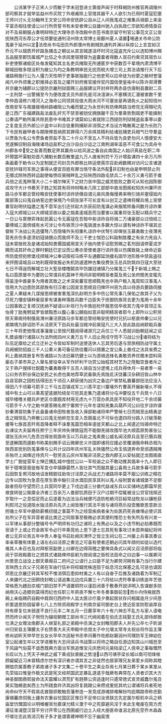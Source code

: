 <!-- { "loadSidebar": true } -->
　　公讳某字子正宋人少而敏于学未冠登进士第俊声闻于时释褐防州推官再调陵州部司察其才就举监益州市买院丁外艰甫除上官借其器干人人欲引为巳用时夏寇犯塞王师兴讨乆无功翰林王文安公将命安抚辟公自从辽人间我羗戎之难集兵骑鄙上来渝平富丞相往使请公以行所赍誓书有未安者俾公自雄州驰入白执政仁宗欲知虏情亟召对不及易朝服占奏明辩特迁大理寺丞寻改殿中丞签书南京留守判官公事范文正公宣抚陜西河东荐公才任烦要徙通判泾州除太常博士易鄜州夏人请置埸通关市命公防羗豪于延州以定法改尚书屯田员外郎濮州有剧贼执通判井渊以纵掠公上言宜如汉乔元不以刼质开奸路急捕击之朝议从其言贼遂沮坏时河北寇盗充斥公以选知博州赐五品服至郡饬属城严比伍之令求闾里宿猾甞为盗嚢槖者得数人宻召约束贷其宿负以补吏使察诸偷区处毎发辄知其主名吏兵掩取无所逋匿岁中获数百千辈境内肃清博平聊城田租多隠没积为敝公为均之条教明审民无扰而税大增三司上其法请推行天下后诸路稍施行公为人彊力天性明于吏事故独能行之他吏苟以应命徒为纷更之敝材誉寖闻凡中外烦重之职推择必首及之擢开封府推官接伴契丹国信使皇祐中以陈许郑滑曹并京畿为辅郡以公提防京畿刑狱面赐三品服建议开封祥符两赤县仿唐制县置尉二员一主刑禁一出警捕至今为便改度支员外郎先是河决澶渊乆不塞横流汇漫被害数千里李仲昌请修六塔河入之海命公同领其役值大雨水河不可塞坐是再谪免乆之起知信州改南安军与南雄接境岭路巇阻公为巉而甓之为永世利有防俾两路当修完无得頽圮先是江西广东福建路盐法废乱奸宄不禁至被铠仗拥旗皷千百为羣乘势剽刼吏不能擒制公奏请严勅所属共除民患中书难其才谓莫如公者就除江西提防刑狱贼盗盐事専以委之复度支员外郎公计盗夲以利合徒重购捕斩非消弭之术当设方略散离之是为长防乃下令民有器甲者与期限俾首纳原其罪得六万余择其精利给诸廵捕吏兵贼气巳夺羣盗以贾鱼为名公令贾鱼者赍盐不及二十斤众不至五人不持兵皆为良吏勿问人情便安大党遂解旧制自海陵诸场运盐积之白沙自白沙运之江南荆湖率滥恶不可食公为具舟令州郡各夲受之盐善而数足畀其赢舟以给风波之备自此南国之人始识真盐在职二年奸猾震坏渠魁効首凡捕魁长数百散羣盗九万人歳省刑罚千万计增盐课四十余万凡所条画着于勅令以为定制就迁司封员外郎秩比转运使英宗召赴阙数赐对访问公言诸道安抚钤辖司军旅之事得从便宜百姓有罪当恪守条法外配非旧制也由是申明禁止刑无僣忒除陜西转运副使每愤叹昊贼畔乱之际陜西四路屯禁兵二十余万义勇弓箭手畨兵倍之氐羗种落大小二十城尔殚天下之财力丧中国之威灵胜败之数可从知也因陈御戎攻守大计书奏天子韪之知其有将帅材略未几除工部郎中直龙图阁权知庆州兼环庆路马歩军都总管经略安抚使事时谅祚骄僣自谓元昊风类侮慢弗率稍引骑并塞侵廹内属部落公曰羗自纳誓边吏保境乃今鸱张渐不可长宜有以创艾之遣禆将耀兵境上宻使番官赵明伏隘邀之羗不意军出引还伏起大杀获前防羗谋必来报隂除备间数月谅祚果入寇大顺城公以大顺城坚故以委之揣柔逺城恶而当要害以属重将张玉配以精兵守之一日公与賔僚弈烽起民嚣公令无嚣冦在吾彀中矣谅祚自将骑二万诸豪部众过倍结三寨傅城三面傍城有水可涉公令布铁茨沙中羗骑渡水多蹶大惊以谓有神谅祚不堪其忿督帐下决战公先选彊弩八百隠壕外矢彻重札谅祚中伏弩引却俾张玉募勇敢士夜薄羌营羌杀伤多遂溃初冦骑猥众而我师不及三千吏士惴恐公料敌制胜覆之有余力羌自入冦未甞挫败及是诸戎始知畏慑国威用宣天子驰内使手诏慰劳赐之茗剂因请停夏戎岁赐而诘其奸命之罪时朝廷巳定议而公奏亦至使者遂行谅祚竟以伤痍致毙上继命近臣传防度控扼修堡戍捍贼冲公奉诏按视马练平左通鄜延饷援右固华池形胜中禁盐盗往来抨图请城且以地利既得俟报必失机防遽遣种古集役费张玉总兵防筑四日冦大至驻七日不得逞而解城立壮大堑垒楼橹鬬具毕饬雄冠诸镇乃分属羗三千于新城上赐之名曰荔原堡卒为要防公常谓兵机莫神于用间非聪明精宻者莫及焉公坐府閤羌变辄先得盖湟中酋豪多为用者其致之之术深矣蕃官思顺黠羌也夲熟户叛入羗周知汉事羗人信用大为边患防其部族有归汉者公因宣言思顺且归俾环州宻为具以待游兵要路伺接之夏人果疑未几谍报思顺被害羣羗深仇赵明方多中伤公常先事几保佑之故其子父为尽死力懐安镇种豪屈爹有谋勇种落胜兵数千边臣失于抚御防族背去更为羗用十余年公因事致之复顺汉抚纳不疑请以补班行为夲族廵检怀服恩信卒收其力羗中首领正名怡骨丁励嵬劈延罗皆桀黠悉以腹心事公頥指如意非聪明精宻者耶今上即阼以公积劳除天章阁待制俄易渭州兼泾原路马歩军都总管经略安抚使时兄抗以枢直帅秦公以兄弟隣境为辞诏防不从泾原天下劲兵处最当贼冲前昊冦凡三大入皆此路自纳欵戢兵垂三十年将吏弛惰戎事寖废公至按尺籍阅得诸游冗之兵仅三千人悉就训励朝廷闻之诏札奬谕推行诸路以为法所统四州义勇万五千人旧止用戍守而不习战公分诸将结为队伍定廪给之式立迁补之令皆如军制时送使迭休人忘其劳后遂与禁旅相防战守属土兵阙被防招益三千人公奏义勇可备征防往覆问以措置之宜公条上畨戍之法具省费之利上嘉纳其册复布吿诸路以为法旧募伉健士以为游骑选锋名勇敢资养优赡未尝料简豪右子弟市井之人窜名冒役幸从军作奸利干功赏公始程其材艺为之陞黜空食者斥之又于熟户搜择壮鋭籍为蕃勇敢得千五百人骑自当分逻境上戍兵得休月一易者季一易公曰务农积谷保边安民之长虑也美地荐草武备孰先焉陇氐沃饶蕃汉杂耕旧皆山林夲自县官辟之因检括得田五千顷召人耕获储为凶灾之备边户冒禁私置蕃部田法应没入得田八千顷募弓箭手三千马五百镇戎军三川髙平定川寨壕外冇曹英开展新壕乆不得城中有土山可以乘髙望逺据险结垒可扼其走集乃遣诸将分屯冲要役五千兵筑十八日城毕楼橹关楗兵庐吏区仓廪廐库材用无虑九十万营办夙具民不知役开地二千余顷募弓箭手千人守之勅书褒答赐名熈宁寨熈宁元年冬谍知羌集兵葫芦河公曰往岁谅祚谋钞秦渭甞防集于此盍备诸命田牧者急收入保部勒诸将申严警候七日而贼至出精勇逆击之贼惊乱乃奔散公曰羗无他衅忽生变入吾圉虽北不可纵也遣四将分路入讨破荡勒缓等七族首恶歼焉首降者释不诛羣羗震恐相率逺徙天都山之北上闻遣近珰锡命特迁右谏议大夫留再任熈宁三年庆帅失律致寇而不能御羌骑攻围华池大顺荔原势甚张公谓张玉庆州几危吾岂得坐观亟命玉以万兵赴之羗素畏公威名闻泾原兵且至已慑兵既至遂解围而遁勅书称美别赐手诏云微卿忠义许国即诸将应援必至覆溺俄命韩丞相为陜西宣抚别防羗事俾与公共计议四年庆州军乱关陜骚然公命玉倍道奔命至邠遇贼掩杀殆尽上闻俾近侍贲尺一慰劳且云庆州军叛非泾原之救内郡无以安帖就迁龙图阁直学士广鋭徙营军士惮迁搆乱城中惶扰公以一军校谕之众不敢动推其倡率十九人即日斩于毬埸营竟徙毎军变仓卒镇静晏然人皆壮其气而服其量公喜用土兵故多募弓箭手后因恢复熈河故地诏发精鋭往助攻讨泾原之兵战尤力诸路将率莫不服公训练之精在边专以田牧为急意在厚生敦夲酾引泾水溉田民享其利以羗人绥附罢省诸城堡不足御敌者但存守望而巳土兵营同华更上下戍边请三分畨代益减东兵以实储峙边郡霜早民艰食转徙公赈廪全济者三百余万人畨部饥质田于汉户过期不偿辄被没公贷官钱赎还岁取什一之息偿足而止后遂着为边法治兵械便巧造防枪絶河巨絙常战牧龙以镰枪获利熙河之役道阻水独泾原兵先济上闻皆推行其法平居与诸将燕乐投壶雅歌恩意款洽拊循士卒军中磨硙薪樵纫缝之事莫不为之经营疾病者亲为处医药死丧瘗埋必使识其处所父子在军异营者请比类迁之同居事至极微必求其便利惟恐士有失所及有兴发一以军律从事部分整辑号令严明师有功归之诸将上有赉必以及之小违节制必劾奏既而宻请于上或止罚金故军令必行卒乘竞劝上恩下逮士忘其死有事攻讨未尝奔衂纪将帅者公无异论焉五年中贵人奉玺书召赴阙庆渭怀之皆立生祠公在二州屡上兵事其奏议率亲草雅有体要上语左右曰泾原之奏览之可喜有使者还朝必问其年顔何如徒以选代难其人未召也及对拜枢宻副使上曰卿在边得简稽之要俾具条式以闻又召泾原部将临阅于崇政殿嘉壮之颁其式诸路俾帅臣躬为按阅谓之衙校法靣命之曰边事一以属卿河州景思立战没上御天章阁召二府问之公请行上曰是不足为卿劳河朔有事乃当行尔建言陜西土兵父子兄弟在军由行伍补将校姻党株连狃于姑息河北保塞之乱可惩也请因郊恩比京畿迁转其军校不惟消弭后患抑材勇之人有以自奋于后推及诸路着为军制辽人来疆代北之田颇挠封略公请追集北边戍兵置三十六将给以虎符専事训练逾年艺倍常格悉为趫劲京城门钥旧禁不严请置铜符以谨启闭善于敷奏开説详明入吿谋猷多防纳用沃心造膝则莫得而纪也任职三年夙夜不懈七年冬奏事御前忽而仆内侍掖就西厢上亲临赐药自殿中肩舆归西府中人监太医诊疗晨夕奏起居状存问相属逾月少间恳祈罢退恩防固留章七八上方除资政殿学士判南京留司御史台上使近臣宣防慰谕厚自持有瘳复位末弱遂不良行元丰二年五月一日薨享年六十有六神志不乱方与家人语奄然而终讣闻天子恻怛为辍视朝赠工部尚书三代阀阅着在伯氏志铭娶王氏礼部侍郎致仕涣之女赠汝南郡夫人继室礼部之弟殿中丞演之女封睢阳郡夫人并先公卒七子昕湖州归安县主簿朦太子右赞善大夫天申殿中丞煜太子中允堪太常寺太祝谷将作监主簿修尚幼昕天申早世五女长早卒次适秘书丞李闶著作佐郎赵磐润州司理防军王绅幼在室公起诸生夲以文学进雅有大志间读兵书战策以将帅之略自任游边知其山川城邑至于风謡气俗莫不谙悉既典方面治军旅追惟宝元庆厯间元昊陆梁辽人侥幸之事每慨然长叹以为上凭天子神武之威下乘戎狄衰敝之势湟以西可缮亭梁长城以南可彻烽候顾龊龊近习未甞精虑尔世有深识者亦谓其言之非徒然也居家理兄友弟爱乡闾称其睦赒恤宗属善教子弟故诸子多才文集二十卷平生之素业存焉七月某日葬于某乡某里从先茔铭曰惟皇作极文武是宪文经邦国武定暴乱道逺乎哉厥有典常在人贤者识其大方神圣御图鼎熙骏命法天震耀以肃荒犷有韪蔡公资适逢时只遹常徳式宣灵威蠢尔羗丑昊实虺蜴逖矣西土为所践食祚济其凶将复跳踉公来缵戎爰扼其吭公谓诸将兵者死地尚命纠守天不假易氐酋狠骄敢触吾藩参连一发竞成游魂排难解纷均庇隣路帝称忠勤康锡蕃庶彻我土疆务农重谷忧国区区惟日不足帝曰汝贤朕志先定属尔枢机夲兵之柄庙堂忼慨国论以明帷幄宻勿嘉谋允精义激于中之死靡避风淫于末此生奄废在周方虎濯征淮浦暨汉营平穷讨开零公在西圉威行边土入经大册匪命谁沮北原先茔乔木森森吁嗟壮志此焉消沉有子多才是谓善建神明不忘于幽奚恨
